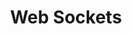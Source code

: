 ---
layout: post
title: Web Sockets
description: Learn about What are Web Socket and how to use web sockets to make a chat application
imageurl: /assets/websockets.png
permalink: /websockets
---